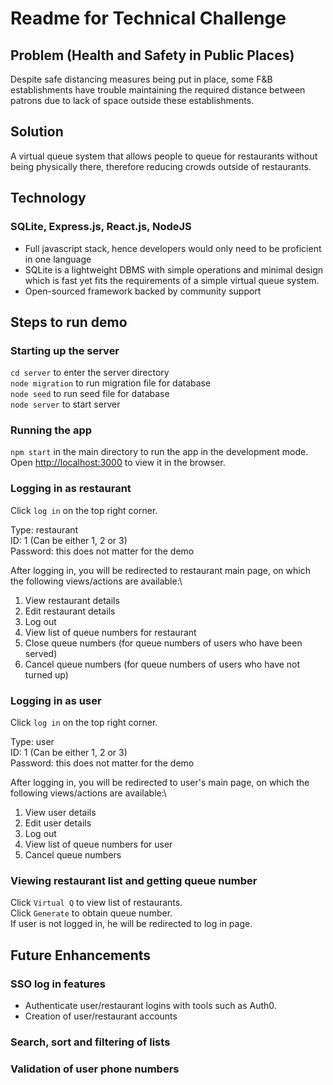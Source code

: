 # Readme for Technical Challenge

## Problem (Health and Safety in Public Places)

Despite safe distancing measures being put in place, some F&B establishments have trouble maintaining the required distance between patrons due to lack of space outside these establishments.

## Solution

A virtual queue system that allows people to queue for restaurants without being physically there, therefore reducing crowds outside of restaurants.

## Technology
### SQLite, Express.js, React.js, NodeJS
- Full javascript stack, hence developers would only need to be proficient in one language
- SQLite is a lightweight DBMS with simple operations and minimal design which is fast yet fits the requirements of a simple virtual queue system.
- Open-sourced framework backed by community support
## Steps to run demo
### Starting up the server
`cd server` to enter the server directory\
`node migration` to run migration file for database\
`node seed` to run seed file for database\
`node server` to start server
### Running the app
`npm start` in the main directory to run the app in the development mode.\
Open [http://localhost:3000](http://localhost:3000) to view it in the browser.
### Logging in as restaurant
Click `log in` on the top right corner.

Type: restaurant\
ID: 1 (Can be either 1, 2 or 3)\
Password: this does not matter for the demo

After logging in, you will be redirected to restaurant main page, on which the following views/actions are available:\
1. View restaurant details
2. Edit restaurant details
3. Log out
4. View list of queue numbers for restaurant
5. Close queue numbers (for queue numbers of users who have been served)
6. Cancel queue numbers (for queue numbers of users who have not turned up)
### Logging in as user
Click `log in` on the top right corner.

Type: user\
ID: 1 (Can be either 1, 2 or 3)\
Password: this does not matter for the demo

After logging in, you will be redirected to user's main page, on which the following views/actions are available:\
1. View user details
2. Edit user details
3. Log out
4. View list of queue numbers for user
5. Cancel queue numbers
### Viewing restaurant list and getting queue number
Click `Virtual Q` to view list of restaurants.\
Click `Generate` to obtain queue number.\
If user is not logged in, he will be redirected to log in page.
## Future Enhancements
### SSO log in features
- Authenticate user/restaurant logins with tools such as Auth0.
- Creation of user/restaurant accounts
### Search, sort and filtering of lists
### Validation of user phone numbers
